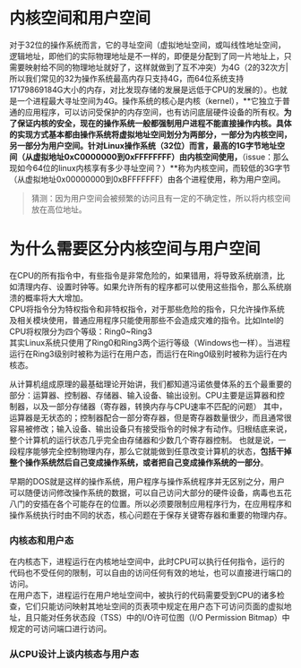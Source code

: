 # 内核空间和用户空间 
对于32位的操作系统而言，它的寻址空间（虚拟地址空间，或叫线性地址空间，逻辑地址，即他们的实际物理地址是不一样的，即便是分配到了同一片地址上，只需要映射给不同的物理地址就好了，这样就做到了互不冲突）为4G（2的32次方|所以我们常见的32为操作系统最高内存只支持4G，而64位系统支持17179869184G大小的内存，对比发现存储的发展是远低于CPU的发展的）。也就是一个进程最大寻址空间为4G。操作系统的核心是内核（kernel），**它独立于普通的应用程序，可以访问受保护的内存空间，也有访问底层硬件设备的所有权。**为了保证内核的安全，现在的操作系统一般都强制用户进程不能直接操作内核。具体的实现方式基本都由操作系统将虚拟地址空间划分为两部分，一部分为内核空间，另一部分为用户空间。针对Linux操作系统（32位）而言，最高的1G字节地址空间（从虚拟地址0xC0000000到0xFFFFFFFF）由内核空间使用，**（issue：那么现如今64位的linux内核享有多少寻址空间？）**称为内核空间，而较低的3G字节（从虚拟地址0x00000000到0xBFFFFFFF）由各个进程使用，称为用户空间。

> 猜测：因为用户空间会被频繁的访问且有一定的不确定性，所以将内核空间放在高位地址。


# 为什么需要区分内核空间与用户空间
在CPU的所有指令中，有些指令是非常危险的，如果错用，将导致系统崩溃，比如清理内存、设置时钟等。如果允许所有的程序都可以使用这些指令，那么系统崩溃的概率将大大增加。<br/>
CPU将指令分为特权指令和非特权指令，对于那些危险的指令，只允许操作系统及相关模块使用，普通应用程序只能使用那些不会造成灾难的指令。比如Intel的CPU将权限分为四个等级：Ring0~Ring3<br/>
其实Linux系统只使用了Ring0和Ring3两个运行等级（Windows也一样）。当进程运行在Ring3级别时被称为运行在用户态，而运行在Ring0级别时被称为运行在内核态。<br/>

从计算机组成原理的最基础理论开始讲，我们都知道冯诺依曼体系的五个最重要的部分：运算器、控制器、存储器、输入设备、输出设别。CPU主要是运算器和控制器，以及一部分存储器（寄存器，转换内存与CPU速率不匹配的问题）
其中，运算器是无状态的；控制器配合一部分寄存器，但是寄存器数量很少，而且通常很容易被修改；输入设备、输出设备只有接受指令的时候才有动作。归根结底来说，整个计算机的运行状态几乎完全由存储器和少数几个寄存器控制。
也就是说，一段程序能够完全控制物理内存，那么它就能做到任意改变计算机的状态，**包括干掉整个操作系统然后自己变成操作系统，或者把自己变成操作系统的一部分**。

早期的DOS就是这样的操作系统，用户程序与操作系统程序并无区别之分，用户可以随便访问修改操作系统的数据，可以自己访问大部分的硬件设备，病毒也五花八门的安插在各个可能存在的位置。所以必须要限制应用程序行为，在应用程序和操作系统执行时由不同的状态，核心问题在于保存关键寄存器和重要的物理内存。

### 内核态和用户态
在内核态下，进程运行在内核地址空间中，此时CPU可以执行任何指令，运行的代码也不受任何的限制，可以自由的访问任何有效的地址，也可以直接进行端口的访问。<br/>
在用户态下，进程运行在用户地址空间中，被执行的代码需要受到CPU的诸多检查，它们只能访问映射其地址空间的页表项中规定在用户态下可访问页面的虚拟地址，且只能对任务状态段（TSS）中的I/O许可位图（I/O Permission Bitmap）中规定的可访问端口进行访问。<br/>

### 从CPU设计上谈内核态与用户态
